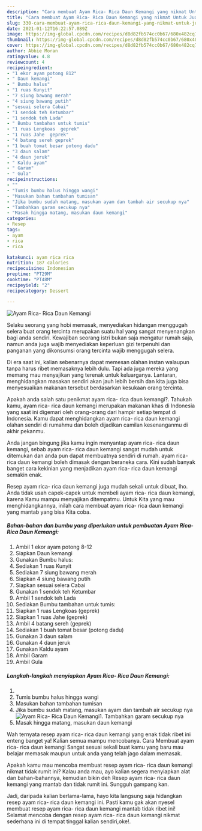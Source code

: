 ```yaml
---
description: "Cara membuat Ayam Rica- Rica Daun Kemangi yang nikmat Untuk Jualan"
title: "Cara membuat Ayam Rica- Rica Daun Kemangi yang nikmat Untuk Jualan"
slug: 330-cara-membuat-ayam-rica-rica-daun-kemangi-yang-nikmat-untuk-jualan
date: 2021-01-12T16:22:57.089Z
image: https://img-global.cpcdn.com/recipes/d8d82fb574cc0b67/680x482cq70/ayam-rica-rica-daun-kemangi-foto-resep-utama.jpg
thumbnail: https://img-global.cpcdn.com/recipes/d8d82fb574cc0b67/680x482cq70/ayam-rica-rica-daun-kemangi-foto-resep-utama.jpg
cover: https://img-global.cpcdn.com/recipes/d8d82fb574cc0b67/680x482cq70/ayam-rica-rica-daun-kemangi-foto-resep-utama.jpg
author: Abbie Moran
ratingvalue: 4.8
reviewcount: 4
recipeingredient:
- "1 ekor ayam potong 812"
- " Daun kemangi"
- " Bumbu halus"
- "1 ruas Kunyit"
- "7 siung bawang merah"
- "4 siung bawang putih"
- "sesuai selera Cabai"
- "1 sendok teh Ketumbar"
- "1 sendok teh Lada"
- " Bumbu tambahan untuk tumis"
- "1 ruas Lengkoas  geprek"
- "1 ruas Jahe  geprek"
- "4 batang sereh geprek"
- "1 buah tomat besar potong dadu"
- "3 daun salam"
- "4 daun jeruk"
- " Kaldu ayam"
- " Garam"
- " Gula"
recipeinstructions:
- ""
- "Tumis bumbu halus hingga wangi"
- "Masukan bahan tambahan tumisan"
- "Jika bumbu sudah matang, masukan ayam dan tambah air secukup nya"
- "Tambahkan garam secukup nya"
- "Masak hingga matang, masukan daun kemangi"
categories:
- Resep
tags:
- ayam
- rica
- rica

katakunci: ayam rica rica 
nutrition: 187 calories
recipecuisine: Indonesian
preptime: "PT29M"
cooktime: "PT48M"
recipeyield: "2"
recipecategory: Dessert

---
```



![Ayam Rica- Rica Daun Kemangi](https://img-global.cpcdn.com/recipes/d8d82fb574cc0b67/680x482cq70/ayam-rica-rica-daun-kemangi-foto-resep-utama.jpg)

Selaku seorang yang hobi memasak, menyediakan hidangan menggugah selera buat orang tercinta merupakan suatu hal yang sangat menyenangkan bagi anda sendiri. Kewajiban seorang istri bukan saja mengatur rumah saja, namun anda juga wajib menyediakan keperluan gizi terpenuhi dan panganan yang dikonsumsi orang tercinta wajib menggugah selera.

Di era  saat ini, kalian sebenarnya dapat memesan olahan instan walaupun tanpa harus ribet memasaknya lebih dulu. Tapi ada juga mereka yang memang mau menyajikan yang terenak untuk keluarganya. Lantaran, menghidangkan masakan sendiri akan jauh lebih bersih dan kita juga bisa menyesuaikan makanan tersebut berdasarkan kesukaan orang tercinta. 



Apakah anda salah satu penikmat ayam rica- rica daun kemangi?. Tahukah kamu, ayam rica- rica daun kemangi merupakan makanan khas di Indonesia yang saat ini digemari oleh orang-orang dari hampir setiap tempat di Indonesia. Kamu dapat menghidangkan ayam rica- rica daun kemangi olahan sendiri di rumahmu dan boleh dijadikan camilan kesenanganmu di akhir pekanmu.

Anda jangan bingung jika kamu ingin menyantap ayam rica- rica daun kemangi, sebab ayam rica- rica daun kemangi sangat mudah untuk ditemukan dan anda pun dapat membuatnya sendiri di rumah. ayam rica- rica daun kemangi boleh dimasak dengan beraneka cara. Kini sudah banyak banget cara kekinian yang menjadikan ayam rica- rica daun kemangi semakin enak.

Resep ayam rica- rica daun kemangi juga mudah sekali untuk dibuat, lho. Anda tidak usah capek-capek untuk membeli ayam rica- rica daun kemangi, karena Kamu mampu menyajikan ditempatmu. Untuk Kita yang mau menghidangkannya, inilah cara membuat ayam rica- rica daun kemangi yang mantab yang bisa Kita coba.

<!--inarticleads1-->

##### Bahan-bahan dan bumbu yang diperlukan untuk pembuatan Ayam Rica- Rica Daun Kemangi:

1. Ambil 1 ekor ayam potong 8-12
1. Siapkan  Daun kemangi
1. Gunakan  Bumbu halus:
1. Sediakan 1 ruas Kunyit
1. Sediakan 7 siung bawang merah
1. Siapkan 4 siung bawang putih
1. Siapkan sesuai selera Cabai
1. Gunakan 1 sendok teh Ketumbar
1. Ambil 1 sendok teh Lada
1. Sediakan  Bumbu tambahan untuk tumis:
1. Siapkan 1 ruas Lengkoas  (geprek)
1. Siapkan 1 ruas Jahe  (geprek)
1. Ambil 4 batang sereh (geprek)
1. Sediakan 1 buah tomat besar (potong dadu)
1. Gunakan 3 daun salam
1. Gunakan 4 daun jeruk
1. Gunakan  Kaldu ayam
1. Ambil  Garam
1. Ambil  Gula




<!--inarticleads2-->

##### Langkah-langkah menyiapkan Ayam Rica- Rica Daun Kemangi:

1. 
1. Tumis bumbu halus hingga wangi
1. Masukan bahan tambahan tumisan
1. Jika bumbu sudah matang, masukan ayam dan tambah air secukup nya
<img src="//assets-global.cpcdn.com/assets/icons/button_play-2c75c40dde080a61004c1f40b05d8f140eaff45d7e9e6481dc71c63d2e7c4909.png" alt="Ayam Rica- Rica Daun Kemangi">1. Tambahkan garam secukup nya
1. Masak hingga matang, masukan daun kemangi




Wah ternyata resep ayam rica- rica daun kemangi yang enak tidak ribet ini enteng banget ya! Kalian semua mampu mencobanya. Cara Membuat ayam rica- rica daun kemangi Sangat sesuai sekali buat kamu yang baru mau belajar memasak maupun untuk anda yang telah jago dalam memasak.

Apakah kamu mau mencoba membuat resep ayam rica- rica daun kemangi nikmat tidak rumit ini? Kalau anda mau, ayo kalian segera menyiapkan alat dan bahan-bahannya, kemudian bikin deh Resep ayam rica- rica daun kemangi yang mantab dan tidak rumit ini. Sungguh gampang kan. 

Jadi, daripada kalian berlama-lama, hayo kita langsung saja hidangkan resep ayam rica- rica daun kemangi ini. Pasti kamu gak akan nyesel membuat resep ayam rica- rica daun kemangi mantab tidak ribet ini! Selamat mencoba dengan resep ayam rica- rica daun kemangi nikmat sederhana ini di tempat tinggal kalian sendiri,oke!.

